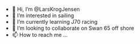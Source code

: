- 👋 Hi, I’m @LarsKrogJensen
- 👀 I’m interested in sailing
- 🌱 I’m currently learning J70 racing
- 💞️ I’m looking to collaborate on Swan 65 off shore
- 📫 How to reach me ...

<!---
LarsKrogJensen/LarsKrogJensen is a ✨ special ✨ repository because its `README.md` (this file) appears on your GitHub profile.
You can click the Preview link to take a look at your changes.
--->
